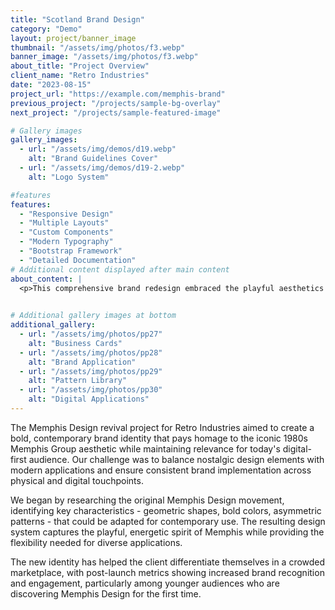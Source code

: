 ```yaml
---
title: "Scotland Brand Design"
category: "Demo"
layout: project/banner_image
thumbnail: "/assets/img/photos/f3.webp"
banner_image: "/assets/img/photos/f3.webp"
about_title: "Project Overview"
client_name: "Retro Industries"
date: "2023-08-15"
project_url: "https://example.com/memphis-brand"
previous_project: "/projects/sample-bg-overlay"
next_project: "/projects/sample-featured-image"

# Gallery images
gallery_images:
  - url: "/assets/img/demos/d19.webp"
    alt: "Brand Guidelines Cover"
  - url: "/assets/img/demos/d19-2.webp"
    alt: "Logo System"

#features
features:
  - "Responsive Design"
  - "Multiple Layouts"
  - "Custom Components"
  - "Modern Typography"
  - "Bootstrap Framework"
  - "Detailed Documentation"
# Additional content displayed after main content
about_content: |
  <p>This comprehensive brand redesign embraced the playful aesthetics of Memphis Design, combining bold geometric patterns with vibrant colors to create a distinctive visual identity that stands out in a competitive market.</p>
  

# Additional gallery images at bottom
additional_gallery:
  - url: "/assets/img/photos/pp27"
    alt: "Business Cards"
  - url: "/assets/img/photos/pp28"
    alt: "Brand Application"
  - url: "/assets/img/photos/pp29"
    alt: "Pattern Library"
  - url: "/assets/img/photos/pp30"
    alt: "Digital Applications"
---
```


The Memphis Design revival project for Retro Industries aimed to create a bold, contemporary brand identity that pays homage to the iconic 1980s Memphis Group aesthetic while maintaining relevance for today's digital-first audience. Our challenge was to balance nostalgic design elements with modern applications and ensure consistent brand implementation across physical and digital touchpoints.

We began by researching the original Memphis Design movement, identifying key characteristics - geometric shapes, bold colors, asymmetric patterns - that could be adapted for contemporary use. The resulting design system captures the playful, energetic spirit of Memphis while providing the flexibility needed for diverse applications.

The new identity has helped the client differentiate themselves in a crowded marketplace, with post-launch metrics showing increased brand recognition and engagement, particularly among younger audiences who are discovering Memphis Design for the first time.